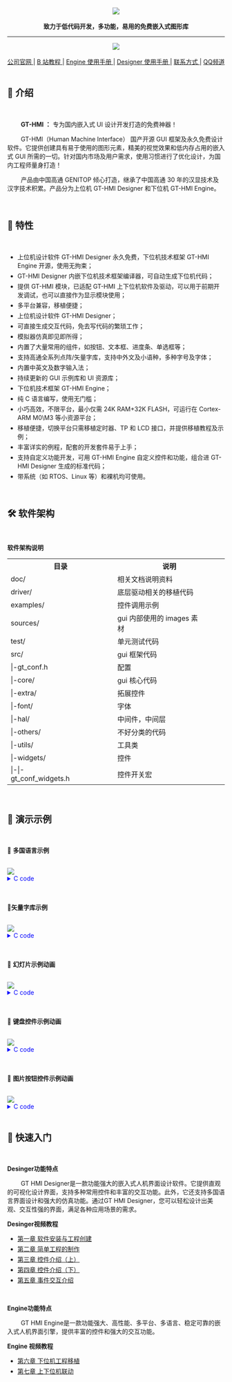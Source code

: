 

<br/>

<div align="center">
    <img src="images/高通GitHub运营版面logo.png">
</div>

<br/>

<div align="center">  <a><b>致力于低代码开发，多功能，易用的免费嵌入式图形库</b></a></div>

---

<div align="center"
>
    <img src="images/组合.gif"
    >
</div>

<br/>

<div align="center"
>
    <a href="https://www.hmi.gaotongfont.cn/kfgj"
    > 公司官网 </a> |
    <a href="https://space.bilibili.com/3493293474188211/video"
    > B 站教程 </a> |
    <a href="https://www.hmi.gaotongfont.cn/kfgj#/#hmiEngine"
    > Engine 使用手册 </a> |
    <a href="https://www.hmi.gaotongfont.cn/kfgj#/#hmidesigner"
    > Designer 使用手册 </a> |
    <a href="http://isite.baidu.com/site/wjz7qkrv/406a2b0c-f9c7-4a08-a47a-662e862b2af4?ch=48&wid=498ccd5c05334f21a2142ba3cf628964_0_0&field=&orderBy=&categoryId=undefined&title=%E8%81%94%E7%B3%BB%E6%88%91%E4%BB%AC"
    > 联系方式 </a> |
    <a href="https://qun.qq.com/qqweb/qunpro/share?_wv=3&_wwv=128&appChannel=share&inviteCode=20igkt2UZnY&businessType=9&from=181074&biz=ka&mainSourceId=share&subSourceId=others&jumpsource=shorturl#/pc"
    > QQ频道 </a>
</div>

<br/>

## :bookmark_tabs:  **介绍**

<br/>

&nbsp;&nbsp;&nbsp;&nbsp;&nbsp;&nbsp;&nbsp;&nbsp;<b>GT-HMI ：</b>  专为国内嵌入式 UI 设计开发打造的免费神器！

        GT-HMI（Human Machine Interface） 国产开源 GUI 框架及永久免费设计软件。它提供创建具有易于使用的图形元素，精美的视觉效果和低内存占用的嵌入式 GUI 所需的一切。针对国内市场及用户需求，使用习惯进行了优化设计，为国内工程师量身打造！

&nbsp;&nbsp;&nbsp;&nbsp;&nbsp;&nbsp;&nbsp;&nbsp;产品由中国高通 GENITOP 倾心打造，继承了中国高通 30 年的汉显技术及汉字技术积累。产品分为上位机 GT-HMI Designer 和下位机 GT-HMI Engine。


<br/>

## :microscope:  **特性**

<br/>

<ul>
<li style="margin-bottom: 4px;">上位机设计软件 GT-HMI Designer 永久免费，下位机技术框架 GT-HMI Engine 开源，使用无拘束；</li>
<li style="margin-bottom: 4px;">GT-HMI Designer 内嵌下位机技术框架编译器，可自动生成下位机代码；</li>
<li style="margin-bottom: 4px;">提供 GT-HMI 模块，已适配 GT-HMI 上下位机软件及驱动，可以用于前期开发调试，也可以直接作为显示模块使用；</li>
<li style="margin-bottom: 4px;">多平台兼容，移植便捷；</li>
<li style="margin-bottom: 4px;">上位机设计软件 GT-HMI Designer；</li>
<li style="margin-bottom: 4px;">可直接生成交互代码，免去写代码的繁琐工作；</li>
<li style="margin-bottom: 4px;">模拟器仿真即见即所得；</li>
<li style="margin-bottom: 4px;">内置了大量常用的组件，如按钮、文本框、进度条、单选框等；</li>
<li style="margin-bottom: 4px;">支持高通全系列点阵/矢量字库，支持中外文及小语种，多种字号及字体；</li>
<li style="margin-bottom: 4px;">内置中英文及数字输入法；</li>
<li style="margin-bottom: 4px;">持续更新的 GUI 示例库和 UI 资源库；</li>
<li style="margin-bottom: 4px;">下位机技术框架 GT-HMI Engine；</li>
<li style="margin-bottom: 4px;">纯 C 语言编写，使用无门槛；</li>
<li style="margin-bottom: 4px;">小巧高效，不限平台，最小仅需 24K RAM+32K FLASH，可运行在 Cortex-ARM M0\M3 等小资源平台；</li>
<li style="margin-bottom: 4px;">移植便捷，切换平台只需移植定时器、TP 和 LCD 接口，并提供移植教程及示例；</li>
<li style="margin-bottom: 4px;">丰富详实的例程，配套的开发套件易于上手；</li>
<li style="margin-bottom: 4px;">支持自定义功能开发，可用 GT-HMI Engine 自定义控件和功能，组合进 GT-HMI Designer 生成的标准代码；</li>
<li style="margin-bottom: 4px;">带系统（如 RTOS、Linux 等）和裸机均可使用。</li>
</ul>

<br/>

## :hammer_and_wrench:  **软件架构**

<br/>

**软件架构说明**

<table>
 <tr>
  <th style="width:40%">目录</th>
  <th style="width:60%">说明</th>
 </tr>
 <tr>
  <td>doc/</td>
  <td>相关文档说明资料</td>
 </tr>
 <tr>
  <td>driver/</td>
  <td>底层驱动相关的移植代码</td>
 </tr>
 <tr>
  <td>examples/</td>
  <td>控件调用示例</td>
 </tr>
 <tr>
  <td>sources/</td>
  <td>gui 内部使用的 images 素材&nbsp;&nbsp;&nbsp;&nbsp;&nbsp;&nbsp;&nbsp;&nbsp;&nbsp;&nbsp;&nbsp;&nbsp;&nbsp;&nbsp;&nbsp;&nbsp;&nbsp;&nbsp;&nbsp;&nbsp;&nbsp;&nbsp;&nbsp;&nbsp;&nbsp;&nbsp;&nbsp;&nbsp;&nbsp;&nbsp;&nbsp;&nbsp;&nbsp;&nbsp;&nbsp;</td>
 </tr>
 <tr>
  <td>test/</td>
  <td>单元测试代码</td>
 </tr>
 <tr>
  <td>src/</td>
  <td>gui 框架代码</td>
 </tr>
 <tr>
  <td>|-gt_conf.h</td>
  <td>配置</td>
 </tr>
 <tr>
  <td>|-core/</td>
  <td>gui 核心代码</td>
 </tr>
 <tr>
  <td>|-extra/</td>
  <td>拓展控件</td>
 </tr>
 <tr>
  <td>|-font/</td>
  <td>字体</td>
 </tr>
 <tr>
  <td>|-hal/</td>
  <td>中间件，中间层</td>
 </tr>
 <tr>
  <td>|-others/</td>
  <td>不好分类的代码</td>
 </tr>
 <tr>
  <td>|-utils/</td>
  <td>工具类</td>
 </tr>
 <tr>
  <td>|-widgets/</td>
  <td>控件</td>
 </tr>
 <tr>
  <td>|-|-gt_conf_widgets.h&nbsp;&nbsp;&nbsp;&nbsp;&nbsp;&nbsp;&nbsp;&nbsp;&nbsp;&nbsp;&nbsp;&nbsp;&nbsp;&nbsp;&nbsp;&nbsp;&nbsp;&nbsp;&nbsp;&nbsp;&nbsp;&nbsp;</td>
  <td>控件开关宏&nbsp;</td>
 </tr>
</table>

<br/>

## :movie_camera: **演示示例**

<br/>

:link: **多国语言示例**

<br/>

<div align="left">
    <img src="images/多国语言.gif">
</div>

<details style="color:blue;">
<summary style="color:blue;">C code</summary>
<pre><code style="color:black;">
#include "gt_ui.h"

// screen_home
gt_obj_st * screen_home = NULL;
static gt_obj_st * lab1 = NULL;
static gt_obj_st * rect1 = NULL;
static gt_obj_st * btn1 = NULL;
static gt_obj_st * btn2 = NULL;
static gt_obj_st * btn3 = NULL;
static gt_obj_st * btn4 = NULL;
static gt_obj_st * btn5 = NULL;
static gt_obj_st * btn7 = NULL;
static gt_obj_st * btn8 = NULL;
static gt_obj_st * btn9 = NULL;
static gt_obj_st * btn10 = NULL;

static void btn1_0_cb(gt_event_st * e) {
    gt_init_screen_1();
}

static void btn2_0_cb(gt_event_st * e) {
    gt_init_screen_2();
}

static void btn3_0_cb(gt_event_st * e) {
    gt_init_screen_3();
}

static void btn4_0_cb(gt_event_st * e) {
    gt_init_screen_4();
}

static void btn5_0_cb(gt_event_st * e) {
    gt_init_screen_5();
}

static void btn7_0_cb(gt_event_st * e) {
    gt_init_screen_7();
}

static void btn8_0_cb(gt_event_st * e) {
    gt_init_screen_8();
}

static void btn9_0_cb(gt_event_st * e) {
    gt_init_screen_9();
}

static void btn10_0_cb(gt_event_st * e) {
    gt_init_screen_10();
}

void gt_init_screen_home(void)
{
    screen_home = gt_obj_create(NULL);
    gt_screen_set_bgcolor(screen_home, gt_color_hex(0xFFFFFF));
    // lab1
    lab1 = gt_label_create(screen_home);
    gt_obj_set_pos(lab1, 295, 16);
    gt_obj_set_size(lab1, 118, 40);
    gt_label_set_font_color(lab1, gt_color_hex(0x000000));
    gt_label_set_font_size(lab1, 24);
    gt_label_set_font_family_cn(lab1, 16);
    gt_label_set_font_align(lab1, GT_ALIGN_LEFT);
    gt_label_set_text(lab1, "语言设置");
    // rect1
    rect1 = gt_rect_create(screen_home);
    gt_obj_set_pos(rect1, 8, 55);
    gt_obj_set_size(rect1, 660, 1);
    gt_rect_set_radius(rect1, 0);
    gt_rect_set_bg_color(rect1, gt_color_hex(0xdbdbdb));
    gt_rect_set_color_border(rect1, gt_color_hex(0xdbdbdb));
    gt_rect_set_fill(rect1, 1);
    gt_rect_set_border(rect1, 0);
    // btn1
    btn1 = gt_btn_create(screen_home);
    gt_obj_set_pos(btn1, 29, 76);
    gt_obj_set_size(btn1, 160, 43);
    gt_btn_set_font_color(btn1, gt_color_hex(0x000000));
    gt_btn_set_font_size(btn1, 24);
    gt_btn_set_font_family_cn(btn1, 16);
    gt_btn_set_font_family_en(btn1, 84);
    gt_btn_set_font_align(btn1, GT_ALIGN_CENTER_MID);
    gt_btn_set_space(btn1, 5, 0);
    gt_btn_set_font_thick_en(btn1, 30);
    gt_btn_set_font_thick_cn(btn1, 30);
    gt_btn_set_font_gray(btn1, 1);
    gt_btn_set_text(btn1, "中文");
    gt_btn_set_color_background(btn1, gt_color_hex(0xddeeff));
    gt_btn_set_radius(btn1, 8);
    gt_obj_add_event_cb(btn1, btn1_0_cb, GT_EVENT_TYPE_INPUT_RELEASED, NULL);
    // btn2
    btn2 = gt_btn_create(screen_home);
    gt_obj_set_pos(btn2, 264, 76);
    gt_obj_set_size(btn2, 160, 43);
    gt_btn_set_font_color(btn2, gt_color_hex(0x000000));
    gt_btn_set_font_size(btn2, 24);
    gt_btn_set_font_family_cn(btn2, 16);
    gt_btn_set_font_family_en(btn2, 84);
    gt_btn_set_font_align(btn2, GT_ALIGN_CENTER_MID);
    gt_btn_set_space(btn2, 5, 0);
    gt_btn_set_font_thick_en(btn2, 30);
    gt_btn_set_font_thick_cn(btn2, 30);
    gt_btn_set_font_gray(btn2, 1);
    gt_btn_set_text(btn2, "日语");
    gt_btn_set_color_background(btn2, gt_color_hex(0xddeeff));
    gt_btn_set_radius(btn2, 8);
    gt_obj_add_event_cb(btn2, btn2_0_cb, GT_EVENT_TYPE_INPUT_RELEASED, NULL);
    // btn3
    btn3 = gt_btn_create(screen_home);
    gt_obj_set_pos(btn3, 489, 76);
    gt_obj_set_size(btn3, 160, 41);
    gt_btn_set_font_color(btn3, gt_color_hex(0x000000));
    gt_btn_set_font_size(btn3, 24);
    gt_btn_set_font_family_cn(btn3, 16);
    gt_btn_set_font_family_en(btn3, 84);
    gt_btn_set_font_align(btn3, GT_ALIGN_CENTER_MID);
    gt_btn_set_space(btn3, 5, 0);
    gt_btn_set_font_thick_en(btn3, 30);
    gt_btn_set_font_thick_cn(btn3, 30);
    gt_btn_set_font_gray(btn3, 1);
    gt_btn_set_text(btn3, "韩语");
    gt_btn_set_color_background(btn3, gt_color_hex(0xddeeff));
    gt_btn_set_radius(btn3, 8);
    gt_obj_add_event_cb(btn3, btn3_0_cb, GT_EVENT_TYPE_INPUT_RELEASED, NULL);
    // btn4
    btn4 = gt_btn_create(screen_home);
    gt_obj_set_pos(btn4, 29, 158);
    gt_obj_set_size(btn4, 160, 43);
    gt_btn_set_font_color(btn4, gt_color_hex(0x000000));
    gt_btn_set_font_size(btn4, 24);
    gt_btn_set_font_family_cn(btn4, 16);
    gt_btn_set_font_family_en(btn4, 41);
    gt_btn_set_font_align(btn4, GT_ALIGN_CENTER_MID);
    gt_btn_set_space(btn4, 5, 0);
    gt_btn_set_text(btn4, "英语");
    gt_btn_set_color_background(btn4, gt_color_hex(0xddeeff));
    gt_btn_set_radius(btn4, 8);
    gt_obj_add_event_cb(btn4, btn4_0_cb, GT_EVENT_TYPE_INPUT_RELEASED, NULL);


    // btn5
    btn5 = gt_btn_create(screen_home);
    gt_obj_set_pos(btn5, 263, 158);
    gt_obj_set_size(btn5, 160, 43);
    gt_btn_set_font_color(btn5, gt_color_hex(0x000000));
    gt_btn_set_font_size(btn5, 24);
    gt_btn_set_font_family_cn(btn5, 16);
    gt_btn_set_font_family_en(btn5, 53);
    gt_btn_set_font_align(btn5, GT_ALIGN_CENTER_MID);
    gt_btn_set_space(btn5, 5, 0);
    gt_btn_set_text(btn5, "法语");
    gt_btn_set_color_background(btn5, gt_color_hex(0xddeeff));
    gt_btn_set_radius(btn5, 8);
    gt_obj_add_event_cb(btn5, btn5_0_cb, GT_EVENT_TYPE_INPUT_RELEASED, NULL);


    // btn7
    btn7 = gt_btn_create(screen_home);
    gt_obj_set_pos(btn7, 30, 238);
    gt_obj_set_size(btn7, 160, 43);
    gt_btn_set_font_color(btn7, gt_color_hex(0x000000));
    gt_btn_set_font_size(btn7, 24);
    gt_btn_set_font_family_cn(btn7, 16);
    gt_btn_set_font_family_en(btn7, 53);
    gt_btn_set_font_align(btn7, GT_ALIGN_CENTER_MID);
    gt_btn_set_space(btn7, 5, 0);
    gt_btn_set_text(btn7, "西班牙语");
    gt_btn_set_color_background(btn7, gt_color_hex(0xddeeff));
    gt_btn_set_radius(btn7, 8);
    gt_obj_add_event_cb(btn7, btn7_0_cb, GT_EVENT_TYPE_INPUT_RELEASED, NULL);


    // btn8
    btn8 = gt_btn_create(screen_home);
    gt_obj_set_pos(btn8, 263, 238);
    gt_obj_set_size(btn8, 160, 43);
    gt_btn_set_font_color(btn8, gt_color_hex(0x000000));
    gt_btn_set_font_size(btn8, 24);
    gt_btn_set_font_family_cn(btn8, 16);
    gt_btn_set_font_family_en(btn8, 41);
    gt_btn_set_font_align(btn8, GT_ALIGN_CENTER_MID);
    gt_btn_set_space(btn8, 5, 0);
    gt_btn_set_text(btn8, "泰语");
    gt_btn_set_color_background(btn8, gt_color_hex(0xddeeff));
    gt_btn_set_radius(btn8, 8);
    gt_obj_add_event_cb(btn8, btn8_0_cb, GT_EVENT_TYPE_INPUT_RELEASED, NULL);


    // btn9
    btn9 = gt_btn_create(screen_home);
    gt_obj_set_pos(btn9, 490, 238);
    gt_obj_set_size(btn9, 160, 43);
    gt_btn_set_font_color(btn9, gt_color_hex(0x000000));
    gt_btn_set_font_size(btn9, 24);
    gt_btn_set_font_family_cn(btn9, 16);
    gt_btn_set_font_family_en(btn9, 75);
    gt_btn_set_font_align(btn9, GT_ALIGN_CENTER_MID);
    gt_btn_set_space(btn9, 5, 0);
    gt_btn_set_text(btn9, "阿拉伯语");
    gt_btn_set_color_background(btn9, gt_color_hex(0xddeeff));
    gt_btn_set_radius(btn9, 8);
    gt_obj_add_event_cb(btn9, btn9_0_cb, GT_EVENT_TYPE_INPUT_RELEASED, NULL);


    // btn10
    btn10 = gt_btn_create(screen_home);
    gt_obj_set_pos(btn10, 489, 158);
    gt_obj_set_size(btn10, 160, 43);
    gt_btn_set_font_color(btn10, gt_color_hex(0x000000));
    gt_btn_set_font_size(btn10, 24);
    gt_btn_set_font_family_cn(btn10, 16);
    gt_btn_set_font_family_en(btn10, 60);
    gt_btn_set_font_align(btn10, GT_ALIGN_CENTER_MID);
    gt_btn_set_space(btn10, 5, 0);
    gt_btn_set_text(btn10, "俄语");
    gt_btn_set_color_background(btn10, gt_color_hex(0xddeeff));
    gt_btn_set_radius(btn10, 8);
    gt_obj_add_event_cb(btn10, btn10_0_cb, GT_EVENT_TYPE_INPUT_RELEASED, NULL);


    gt_disp_load_scr_anim(screen_home, GT_SCR_ANIM_TYPE_NONE, 500, 0, true);

}
</code></pre>

</details>

<br/>

<br/>

:link:**矢量字库示例**

<br/>

<div align="left">
    <img src="images/矢量字库.gif">
</div>

<details style="color:blue;">
<summary style="color:blue;">C code</summary>
<pre><code style="color:black;">
#include "gt_ui.h"

// screen_home
gt_obj_st * screen_home = NULL;
static gt_obj_st * lab1 = NULL;
static gt_obj_st * rect1 = NULL;
static gt_obj_st * btn1 = NULL;
static gt_obj_st * btn2 = NULL;
static gt_obj_st * btn3 = NULL;
static gt_obj_st * btn4 = NULL;
static gt_obj_st * btn5 = NULL;
static gt_obj_st * btn7 = NULL;
static gt_obj_st * btn8 = NULL;
static gt_obj_st * btn9 = NULL;
static gt_obj_st * btn10 = NULL;

static void btn1_0_cb(gt_event_st * e) {
    gt_init_screen_1();
}

static void btn2_0_cb(gt_event_st * e) {
    gt_init_screen_2();
}

static void btn3_0_cb(gt_event_st * e) {
    gt_init_screen_3();
}

static void btn4_0_cb(gt_event_st * e) {
    gt_init_screen_4();
}

static void btn5_0_cb(gt_event_st * e) {
    gt_init_screen_5();
}

static void btn7_0_cb(gt_event_st * e) {
    gt_init_screen_7();
}

static void btn8_0_cb(gt_event_st * e) {
    gt_init_screen_8();
}

static void btn9_0_cb(gt_event_st * e) {
    gt_init_screen_9();
}

static void btn10_0_cb(gt_event_st * e) {
    gt_init_screen_6();
}

void gt_init_screen_home(void)
{
    screen_home = gt_obj_create(NULL);
    gt_screen_set_bgcolor(screen_home, gt_color_hex(0xFFFFFF));
    // lab1
    lab1 = gt_label_create(screen_home);
    gt_obj_set_pos(lab1, 207, 10);
    gt_obj_set_size(lab1, 309, 40);
    gt_label_set_font_color(lab1, gt_color_hex(0x000000));
    gt_label_set_font_size(lab1, 24);
    gt_label_set_font_family_cn(lab1, 80);
    gt_label_set_font_align(lab1, GT_ALIGN_LEFT);
    gt_label_set_font_thick_en(lab1, 30);
    gt_label_set_font_thick_cn(lab1, 30);
    gt_label_set_font_gray(lab1, 4);
    gt_label_set_text(lab1, "矢量字库，灰度与多字形");
    // rect1
    rect1 = gt_rect_create(screen_home);
    gt_obj_set_pos(rect1, 8, 55);
    gt_obj_set_size(rect1, 660, 1);
    gt_rect_set_radius(rect1, 0);
    gt_rect_set_bg_color(rect1, gt_color_hex(0xdbdbdb));
    gt_rect_set_color_border(rect1, gt_color_hex(0xdbdbdb));
    gt_rect_set_fill(rect1, 1);
    gt_rect_set_border(rect1, 0);
    // btn1
    btn1 = gt_btn_create(screen_home);
    gt_obj_set_pos(btn1, 33, 78);
    gt_obj_set_size(btn1, 160, 43);
    gt_btn_set_font_color(btn1, gt_color_hex(0x000000));
    gt_btn_set_font_size(btn1, 24);
    gt_btn_set_font_family_cn(btn1, 80);
    gt_btn_set_font_family_en(btn1, 84);
    gt_btn_set_font_align(btn1, GT_ALIGN_CENTER_MID);
    gt_btn_set_space(btn1, 0, 0);
    gt_btn_set_font_thick_en(btn1, 30);
    gt_btn_set_font_thick_cn(btn1, 30);
    gt_btn_set_font_gray(btn1, 4);
    gt_btn_set_text(btn1, "中文宋体");
    gt_btn_set_color_background(btn1, gt_color_hex(0xddeeff));
    gt_btn_set_radius(btn1, 8);
    gt_obj_add_event_cb(btn1, btn1_0_cb, GT_EVENT_TYPE_INPUT_RELEASED, NULL);
    // btn2
    btn2 = gt_btn_create(screen_home);
    gt_obj_set_pos(btn2, 266, 76);
    gt_obj_set_size(btn2, 160, 43);
    gt_btn_set_font_color(btn2, gt_color_hex(0x000000));
    gt_btn_set_font_size(btn2, 24);
    gt_btn_set_font_family_cn(btn2, 80);
    gt_btn_set_font_family_en(btn2, 84);
    gt_btn_set_font_align(btn2, GT_ALIGN_CENTER_MID);
    gt_btn_set_space(btn2, 0, 0);
    gt_btn_set_font_thick_en(btn2, 30);
    gt_btn_set_font_thick_cn(btn2, 30);
    gt_btn_set_font_gray(btn2, 4);
    gt_btn_set_text(btn2, "中文黑体");
    gt_btn_set_color_background(btn2, gt_color_hex(0xddeeff));
    gt_btn_set_radius(btn2, 8);
    gt_obj_add_event_cb(btn2, btn2_0_cb, GT_EVENT_TYPE_INPUT_RELEASED, NULL);
    // btn3
    btn3 = gt_btn_create(screen_home);
    gt_obj_set_pos(btn3, 493, 76);
    gt_obj_set_size(btn3, 160, 41);
    gt_btn_set_font_color(btn3, gt_color_hex(0x000000));
    gt_btn_set_font_size(btn3, 24);
    gt_btn_set_font_family_cn(btn3, 80);
    gt_btn_set_font_family_en(btn3, 84);
    gt_btn_set_font_align(btn3, GT_ALIGN_CENTER_MID);
    gt_btn_set_space(btn3, 0, 0);
    gt_btn_set_font_thick_en(btn3, 30);
    gt_btn_set_font_thick_cn(btn3, 30);
    gt_btn_set_font_gray(btn3, 4);
    gt_btn_set_text(btn3, "英文斜体");
    gt_btn_set_color_background(btn3, gt_color_hex(0xddeeff));
    gt_btn_set_radius(btn3, 8);
    gt_obj_add_event_cb(btn3, btn3_0_cb, GT_EVENT_TYPE_INPUT_RELEASED, NULL);
    // btn4
    btn4 = gt_btn_create(screen_home);
    gt_obj_set_pos(btn4, 33, 160);
    gt_obj_set_size(btn4, 160, 43);
    gt_btn_set_font_color(btn4, gt_color_hex(0x000000));
    gt_btn_set_font_size(btn4, 24);
    gt_btn_set_font_family_cn(btn4, 80);
    gt_btn_set_font_family_en(btn4, 41);
    gt_btn_set_font_align(btn4, GT_ALIGN_CENTER_MID);
    gt_btn_set_space(btn4, 0, 0);
    gt_btn_set_font_thick_en(btn4, 30);
    gt_btn_set_font_thick_cn(btn4, 30);
    gt_btn_set_font_gray(btn4, 4);
    gt_btn_set_text(btn4, "英文手写体");
    gt_btn_set_color_background(btn4, gt_color_hex(0xddeeff));
    gt_btn_set_radius(btn4, 8);
    gt_obj_add_event_cb(btn4, btn4_0_cb, GT_EVENT_TYPE_INPUT_RELEASED, NULL);


    // btn5
    btn5 = gt_btn_create(screen_home);
    gt_obj_set_pos(btn5, 265, 160);
    gt_obj_set_size(btn5, 160, 43);
    gt_btn_set_font_color(btn5, gt_color_hex(0x000000));
    gt_btn_set_font_size(btn5, 24);
    gt_btn_set_font_family_cn(btn5, 80);
    gt_btn_set_font_family_en(btn5, 53);
    gt_btn_set_font_align(btn5, GT_ALIGN_CENTER_MID);
    gt_btn_set_space(btn5, 0, 0);
    gt_btn_set_font_thick_en(btn5, 30);
    gt_btn_set_font_thick_cn(btn5, 30);
    gt_btn_set_font_gray(btn5, 4);
    gt_btn_set_text(btn5, "日文黑体");
    gt_btn_set_color_background(btn5, gt_color_hex(0xddeeff));
    gt_btn_set_radius(btn5, 8);
    gt_obj_add_event_cb(btn5, btn5_0_cb, GT_EVENT_TYPE_INPUT_RELEASED, NULL);


    // btn7
    btn7 = gt_btn_create(screen_home);
    gt_obj_set_pos(btn7, 32, 240);
    gt_obj_set_size(btn7, 160, 43);
    gt_btn_set_font_color(btn7, gt_color_hex(0x000000));
    gt_btn_set_font_size(btn7, 24);
    gt_btn_set_font_family_cn(btn7, 80);
    gt_btn_set_font_family_en(btn7, 53);
    gt_btn_set_font_align(btn7, GT_ALIGN_CENTER_MID);
    gt_btn_set_space(btn7, 0, 0);
    gt_btn_set_font_thick_en(btn7, 30);
    gt_btn_set_font_thick_cn(btn7, 30);
    gt_btn_set_font_gray(btn7, 4);
    gt_btn_set_text(btn7, "俄文");
    gt_btn_set_color_background(btn7, gt_color_hex(0xddeeff));
    gt_btn_set_radius(btn7, 8);
    gt_obj_add_event_cb(btn7, btn7_0_cb, GT_EVENT_TYPE_INPUT_RELEASED, NULL);


    // btn8
    btn8 = gt_btn_create(screen_home);
    gt_obj_set_pos(btn8, 267, 240);
    gt_obj_set_size(btn8, 160, 43);
    gt_btn_set_font_color(btn8, gt_color_hex(0x000000));
    gt_btn_set_font_size(btn8, 24);
    gt_btn_set_font_family_cn(btn8, 80);
    gt_btn_set_font_family_en(btn8, 41);
    gt_btn_set_font_align(btn8, GT_ALIGN_CENTER_MID);
    gt_btn_set_space(btn8, 0, 0);
    gt_btn_set_font_thick_en(btn8, 30);
    gt_btn_set_font_thick_cn(btn8, 30);
    gt_btn_set_font_gray(btn8, 4);
    gt_btn_set_text(btn8, "泰文");
    gt_btn_set_color_background(btn8, gt_color_hex(0xddeeff));
    gt_btn_set_radius(btn8, 8);
    gt_obj_add_event_cb(btn8, btn8_0_cb, GT_EVENT_TYPE_INPUT_RELEASED, NULL);


    // btn9
    btn9 = gt_btn_create(screen_home);
    gt_obj_set_pos(btn9, 494, 240);
    gt_obj_set_size(btn9, 160, 43);
    gt_btn_set_font_color(btn9, gt_color_hex(0x000000));
    gt_btn_set_font_size(btn9, 24);
    gt_btn_set_font_family_cn(btn9, 80);
    gt_btn_set_font_family_en(btn9, 75);
    gt_btn_set_font_align(btn9, GT_ALIGN_CENTER_MID);
    gt_btn_set_space(btn9, 0, 0);
    gt_btn_set_font_thick_en(btn9, 30);
    gt_btn_set_font_thick_cn(btn9, 30);
    gt_btn_set_font_gray(btn9, 4);
    gt_btn_set_text(btn9, "阿拉伯文");
    gt_btn_set_color_background(btn9, gt_color_hex(0xddeeff));
    gt_btn_set_radius(btn9, 8);
    gt_obj_add_event_cb(btn9, btn9_0_cb, GT_EVENT_TYPE_INPUT_RELEASED, NULL);


    // btn10
    btn10 = gt_btn_create(screen_home);
    gt_obj_set_pos(btn10, 495, 160);
    gt_obj_set_size(btn10, 160, 43);
    gt_btn_set_font_color(btn10, gt_color_hex(0x000000));
    gt_btn_set_font_size(btn10, 24);
    gt_btn_set_font_family_cn(btn10, 80);
    gt_btn_set_font_family_en(btn10, 60);
    gt_btn_set_font_align(btn10, GT_ALIGN_CENTER_MID);
    gt_btn_set_space(btn10, 0, 0);
    gt_btn_set_font_thick_en(btn10, 30);
    gt_btn_set_font_thick_cn(btn10, 30);
    gt_btn_set_font_gray(btn10, 4);
    gt_btn_set_text(btn10, "韩文黑体");
    gt_btn_set_color_background(btn10, gt_color_hex(0xddeeff));
    gt_btn_set_radius(btn10, 8);
    gt_obj_add_event_cb(btn10, btn10_0_cb, GT_EVENT_TYPE_INPUT_RELEASED, NULL);


    gt_disp_load_scr_anim(screen_home, GT_SCR_ANIM_TYPE_NONE, 500, 0, true);

}
</code></pre>

</details>

<br/>

<br/>

:link: **幻灯片示例动画**

<br/>

<div align="left">
    <img src="images/幻灯片.gif">
</div>

<details style="color:blue;">
<summary style="color:blue;">C code</summary>
<pre><code style="color:black;">
#include "gt_ui.h"

// screen_home
gt_obj_st * screen_home = NULL;
static gt_obj_st * lab1 = NULL;
static gt_obj_st * img1 = NULL;
static gt_obj_st * player1 = NULL;
static gt_obj_st * svg1 = NULL;
static gt_obj_st * svg2 = NULL;

static void svg1_0_cb(gt_event_st * e) {
    gt_player_turn_prev(player1);
}

static void svg2_0_cb(gt_event_st * e) {
    gt_player_turn_next(player1);
}

void gt_init_screen_home(void)
{
    screen_home = gt_obj_create(NULL);
    gt_screen_set_bgcolor(screen_home, gt_color_hex(0xFFFFFF));
    // lab1
    lab1 = gt_label_create(screen_home);
    gt_obj_set_pos(lab1, 223, 71);
    gt_obj_set_size(lab1, 96, 51);
    gt_label_set_font_color(lab1, gt_color_hex(0x6e6e6e));
    gt_label_set_font_size(lab1, 32);
    gt_label_set_font_family_cn(lab1, 19);
    gt_label_set_font_align(lab1, GT_ALIGN_LEFT);
    gt_label_set_text(lab1, "风速");
    // img1
    img1 = gt_img_create(screen_home);
    gt_obj_set_pos(img1, 157, 75);
    gt_obj_set_size(img1, 42, 40);
    gt_img_set_src(img1, "f:img_42x40_9.png");
    // player1
    player1 = gt_player_create(screen_home);
    gt_obj_set_pos(player1, 153, 136);
    gt_obj_set_size(player1, 161, 66);
    gt_player_add_item(player1, "f:img_161x66_4.png", sizeof("f:img_161x66_4.png"));
    gt_player_add_item(player1, "f:img_161x66_5.png", sizeof("f:img_161x66_5.png"));
    gt_player_add_item(player1, "f:img_161x66_6.png", sizeof("f:img_161x66_6.png"));
    gt_player_add_item(player1, "f:img_161x66_7.png", sizeof("f:img_161x66_7.png"));
    gt_player_add_item(player1, "f:img_161x66_8.png", sizeof("f:img_161x66_8.png"));
    gt_player_set_type(player1, GT_PLAYER_TYPE_IMG);
    gt_player_set_mode(player1, GT_PLAYER_MODE_LOOP);
    /  svg1
    svg1 = gt_img_create(screen_home);
    gt_obj_set_pos(svg1, 76, 149);
    gt_obj_set_size(svg1, 48, 48);
    gt_img_set_src(svg1, "f:img_48x48_minus_0_3.png");
    gt_obj_add_event_cb(svg1, svg1_0_cb, GT_EVENT_TYPE_INPUT_RELEASED, NULL);
    // svg2
    svg2 = gt_img_create(screen_home);
    gt_obj_set_pos(svg2, 341, 148);
    gt_obj_set_size(svg2, 48, 48);
    gt_img_set_src(svg2, "f:img_48x48_plus_0_4.png");
    gt_obj_add_event_cb(svg2, svg2_0_cb, GT_EVENT_TYPE_INPUT_RELEASED, NULL);
    gt_disp_load_scr_anim(screen_home, GT_SCR_ANIM_TYPE_NONE, 500, 0, true);

}
</code></pre>

</details>

<br/>

<br/>

:link: **键盘控件示例动画**

<br/>

<div align="left">
    <img src="images/键盘.gif">
</div>

<details style="color:blue;">
<summary style="color:blue;">C code</summary>
<pre><code style="color:black;">
#include "gt_ui.h"

// screen_home
gt_obj_st * screen_home = NULL;
static gt_obj_st * input1 = NULL;
static gt_obj_st * keyboard1 = NULL;

void gt_init_screen_home(void)
{
    screen_home = gt_obj_create(NULL);
    gt_screen_set_bgcolor(screen_home, gt_color_hex(0xFFFFFF));
    // input1
    input1 = gt_input_create(screen_home);
    gt_obj_set_pos(input1, 117, 38);
    gt_obj_set_size(input1, 249, 84);
    gt_input_set_font_color(input1, gt_color_hex(0x000000));
    gt_input_set_font_size(input1, 16);
    gt_input_set_font_family_cn(input1, 3);
    gt_input_set_font_family_en(input1, 39);
    gt_input_set_font_align(input1, GT_ALIGN_LEFT);
    gt_input_set_placeholder(input1, "placeholder");
    gt_input_set_bg_color(input1, gt_color_hex(0xffffff));
    // keyboard1
    keyboard1 = gt_keypad_create(screen_home);
    gt_obj_set_pos(keyboard1, 89, 138);
    gt_obj_set_size(keyboard1, 309, 170);
    gt_keypad_set_font_color(keyboard1, gt_color_hex(0xffffff));
    gt_keypad_set_font_size(keyboard1, 16);
    gt_keypad_set_font_align(keyboard1, GT_ALIGN_CENTER_MID);
    gt_keypad_set_color_background(keyboard1, gt_color_hex(0x242424));
    gt_keypad_set_target(keyboard1, input1);
    gt_disp_load_scr_anim(screen_home, GT_SCR_ANIM_TYPE_NONE, 500, 0, true);

}
</code></pre>

</details>

<br/>

<br/>

:link: **图片按钮控件示例动画**

<br/>

<div align="left">
    <img src="images/图片按钮.gif">
</div>

<details style="color:blue;">
<summary style="color:blue;">C code</summary>
<pre><code style="color:black;">
#include "gt_ui.h"

/** screen_home */
gt_obj_st * screen_home = NULL;
static gt_obj_st * imgbtn1 = NULL;

void gt_init_screen_home(void)
{
    screen_home = gt_obj_create(NULL);
    gt_screen_set_bgcolor(screen_home, gt_color_hex(0xFFFFFF));
    /** imgbtn1 */
    imgbtn1 = gt_imgbtn_create(screen_home);
    gt_obj_set_pos(imgbtn1, 142, 136);
    gt_obj_set_size(imgbtn1, 185, 50);
    gt_imgbtn_set_src(imgbtn1, "f:img_185x50_10.png");
    gt_imgbtn_set_src_press(imgbtn1, "f:img_185x50_3.png");
    gt_disp_load_scr_anim(screen_home, GT_SCR_ANIM_TYPE_NONE, 500, 0, true);

}
</code></pre>

</details>

<br/>

## :pushpin: **快速入门**

<br/>

**Desinger功能特点**

        GT HMI Designer是一款功能强大的嵌入式人机界面设计软件。它提供直观的可视化设计界面，支持多种常用控件和丰富的交互功能。此外，它还支持多国语言界面设计和强大的仿真功能。通过GT HMI Designer，您可以轻松设计出美观、交互性强的界面，满足各种应用场景的需求。

**Desinger视频教程**

<ul>
<li style="margin-bottom: 4px;"><a href="https://www.bilibili.com/video/BV1Xm4y1h7vs/?spm_id_from=333.999.0.0&vd_source=8ecf13d60f5e8ce6a592b252d351e954">第一章 软件安装与工程创建</a></li>
<li style="margin-bottom: 4px;"><a href="https://www.bilibili.com/video/BV1va4y137ac/?spm_id_from=autoNext&vd_source=8ecf13d60f5e8ce6a592b252d351e954">第二章 简单工程的制作</a></li>
<li style="margin-bottom: 4px;"><a href="https://www.bilibili.com/video/BV1Uo4y1V7pg/?spm_id_from=333.999.0.0&vd_source=8ecf13d60f5e8ce6a592b252d351e954">第三章 控件介绍（上）</a></li>
<li style="margin-bottom: 4px;"><a href="https://www.bilibili.com/video/BV1fs4y1u7uz/?spm_id_from=333.999.0.0&vd_source=8ecf13d60f5e8ce6a592b252d351e954">第四章 控件介绍（下）</a></li>
<li style="margin-bottom: 4px;"><a href="https://www.bilibili.com/video/BV1Ds4y1B7iW/?spm_id_from=333.999.0.0&vd_source=8ecf13d60f5e8ce6a592b252d351e954">第五章 事件交互介绍</a></li>
</ul>

<br/>

**Engine功能特点**

        GT HMI Engine是一款功能强大、高性能、多平台、多语言、稳定可靠的嵌入式人机界面引擎，提供丰富的控件和强大的交互功能。



**Engine 视频教程**

<ul>
<li style="margin-bottom: 4px;"><a href="https://www.bilibili.com/video/BV1Y24y1N7Bq/?spm_id_from=333.999.0.0&vd_source=8ecf13d60f5e8ce6a592b252d351e954">第六章 下位机工程移植</a></li>
<li style="margin-bottom: 4px;"><a href="https://www.bilibili.com/video/BV1Jh411c7jn/?spm_id_from=333.999.0.0&vd_source=8ecf13d60f5e8ce6a592b252d351e954">第七章 上下位机联动</a></li>
</ul>

<br/>


